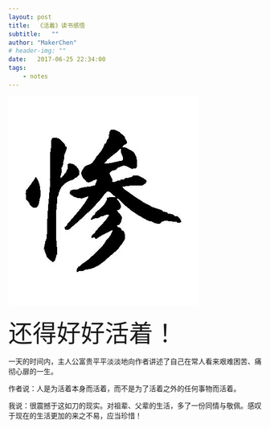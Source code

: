 ```yaml
---
layout: post
title:  《活着》读书感悟
subtitle:   ""
author: "MakerChen"
# header-img: ""
date:   2017-06-25 22:34:00
tags:
    - notes
---
```



![图1](/media/notes/huozhe.jpeg)

<font size="60px">还得好好活着！</font>

一天的时间内，主人公富贵平平淡淡地向作者讲述了自己在常人看来艰难困苦、痛彻心扉的一生。<br/>

​作者说：人是为活着本身而活着，而不是为了活着之外的任何事物而活着。

我说：很震撼于这如刀的现实。对祖辈、父辈的生活，多了一份同情与敬佩。感叹于现在的生活更加的来之不易，应当珍惜！
